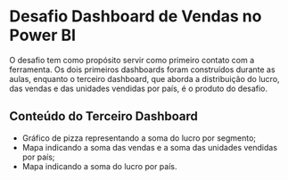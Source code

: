 # Desafio Dashboard de Vendas no Power BI

O desafio tem como propósito servir como primeiro contato com a ferramenta. Os dois primeiros dashboards foram construídos durante as aulas, enquanto o terceiro dashboard, que aborda a distribuição do lucro, das vendas e das unidades vendidas por país, é o produto do desafio.

## Conteúdo do Terceiro Dashboard

- Gráfico de pizza representando a soma do lucro por segmento;
- Mapa indicando a soma das vendas e a soma das unidades vendidas por país;
- Mapa indicando a soma do lucro por país.